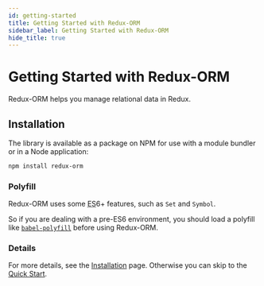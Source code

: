 ```yaml
---
id: getting-started
title: Getting Started with Redux-ORM
sidebar_label: Getting Started with Redux-ORM
hide_title: true
---
```


# Getting Started with Redux-ORM

Redux-ORM helps you manage relational data in Redux.

## Installation

The library is available as a package on NPM for use with a module bundler or in a Node application:

```bash
npm install redux-orm
```

### Polyfill

Redux-ORM uses some <abbr title="ECMAScript">ES</abbr>6+ features, such as `Set` and `Symbol`.

So if you are dealing with a pre-ES6 environment, you should load a polyfill like [`babel-polyfill`](https://babeljs.io/docs/usage/polyfill/) before using Redux-ORM.

### Details

For more details, see the [Installation](Installation.md) page. Otherwise you can skip to the [Quick Start](basics/README.md).
